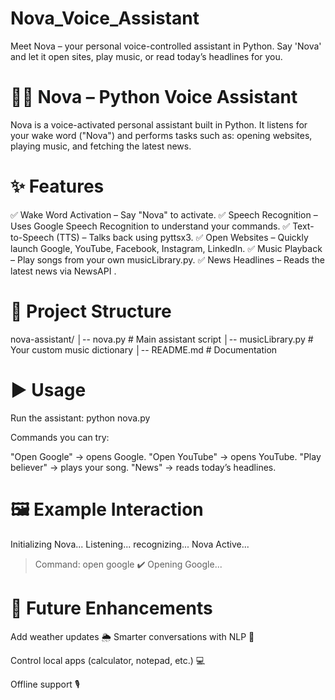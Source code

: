 # Nova_Voice_Assistant
Meet Nova – your personal voice-controlled assistant in Python. Say 'Nova' and let it open sites, play music, or read today’s headlines for you.

# 🧑‍🚀 Nova – Python Voice Assistant
Nova is a voice-activated personal assistant built in Python.
It listens for your wake word ("Nova") and performs tasks such as: opening websites, playing music, and fetching the latest news.

# ✨ Features
✅ Wake Word Activation – Say "Nova" to activate.
✅ Speech Recognition – Uses Google Speech Recognition to understand your commands.
✅ Text-to-Speech (TTS) – Talks back using pyttsx3.
✅ Open Websites – Quickly launch Google, YouTube, Facebook, Instagram, LinkedIn.
✅ Music Playback – Play songs from your own musicLibrary.py.
✅ News Headlines – Reads the latest news via NewsAPI
.
# 📂 Project Structure
nova-assistant/
│-- nova.py              # Main assistant script
│-- musicLibrary.py      # Your custom music dictionary
│-- README.md            # Documentation


# ▶️ Usage
Run the assistant:
python nova.py

Commands you can try:

"Open Google" → opens Google.
"Open YouTube" → opens YouTube.
"Play believer" → plays your song.
"News" → reads today’s headlines.

# 🖼️ Example Interaction
Initializing Nova...
Listening...
recognizing...
Nova Active...
> Command: open google
✔️ Opening Google...

# 🔮 Future Enhancements
Add weather updates 🌦️
Smarter conversations with NLP 🤖

Control local apps (calculator, notepad, etc.) 💻

Offline support 🎙️

